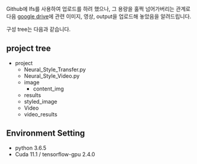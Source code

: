 Github에 lfs를 사용하여 업로드를 하려 했으나, 그 용량을 훌쩍 넘어가버리는 관계로 다음 [google drive](https://drive.google.com/drive/folders/1e3hd802wRfz1LIht5OmJlYyL18V70JPJ?usp=sharing)에 관련 이미지, 영상, output을 업로드해 놓았음을 알려드립니다.

구성 tree는 다음과 같습니다.
## project tree
- project
  - Neural_Style_Transfer.py
  - Neural_Style_Video.py
  - image
    - content_img
  - results   
  - styled_image
  - Video
  - video_results

## Environment Setting
- python 3.6.5  
- Cuda 11.1 / tensorflow-gpu 2.4.0
